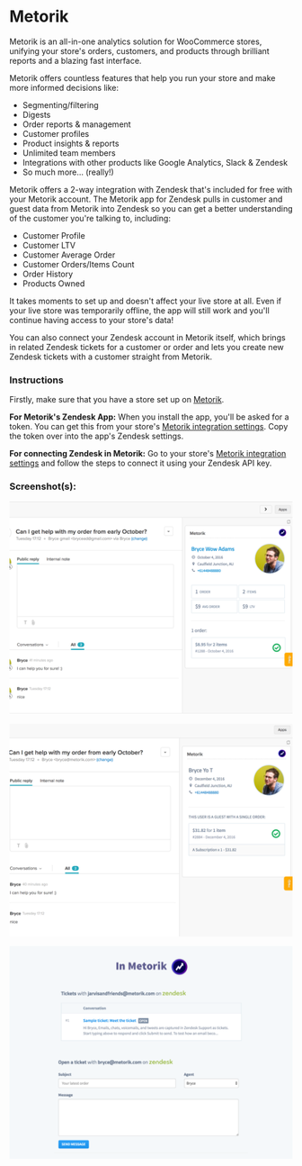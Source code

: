 # Metorik

Metorik is an all-in-one analytics solution for WooCommerce stores, unifying your store's orders, customers, and products through brilliant reports and a blazing fast interface.

Metorik offers countless features that help you run your store and make more informed decisions like:

* Segmenting/filtering
* Digests
* Order reports & management
* Customer profiles
* Product insights & reports
* Unlimited team members
* Integrations with other products like Google Analytics, Slack & Zendesk
* So much more... (really!)

Metorik offers a 2-way integration with Zendesk that's included for free with your Metorik account. The Metorik app for Zendesk pulls in customer and guest data from Metorik into Zendesk so you can get a better understanding of the customer you're talking to, including:

* Customer Profile
* Customer LTV
* Customer Average Order
* Customer Orders/Items Count
* Order History
* Products Owned

It takes moments to set up and doesn't affect your live store at all. Even if your live store was temporarily offline, the app will still work and you'll continue having access to your store's data!

You can also connect your Zendesk account in Metorik itself, which brings in related Zendesk tickets for a customer or order and lets you create new Zendesk tickets with a customer straight from Metorik.

### Instructions

Firstly, make sure that you have a store set up on [Metorik](https://metorik.com).

**For Metorik's Zendesk App:** When you install the app, you'll be asked for a token. You can get this from your store's [Metorik integration settings](https://app.metorik.com/settings/stores/current?area=integrations). Copy the token over into the app's Zendesk settings.

**For connecting Zendesk in Metorik:** Go to your store's [Metorik integration settings](https://app.metorik.com/settings/stores/current?area=integrations) and follow the steps to connect it using your Zendesk API key.

### Screenshot(s):

![screenshot-0](/assets/screenshot-0.png)

![screenshot-1](/assets/screenshot-1.png)

![screenshot-2](/assets/screenshot-2.png)
